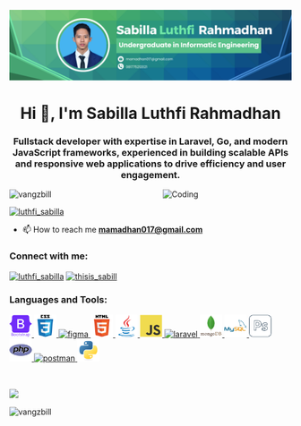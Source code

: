 [![MasterHead](https://github.com/Vangzbill/vangzbill/blob/main/Header%20github.png)](https://Vangzbill.io)
<h1 align="center">Hi 👋, I'm Sabilla Luthfi Rahmadhan</h1>
<h3 align="center">Fullstack developer with expertise in Laravel, Go, and modern JavaScript frameworks, experienced in building scalable APIs and responsive web applications to drive efficiency and user engagement.</h3>
<img alt="Coding" src="https://tenor.com/cpkDCOjSAyu.gif" align="right" width="230">

<p align="left"> <img src="https://komarev.com/ghpvc/?username=vangzbill&label=Profile%20views&color=0e75b6&style=flat" alt="vangzbill" /> </p>

<p align="left"> <a href="https://twitter.com/luthfi_sabilla" target="blank"><img src="https://img.shields.io/twitter/follow/luthfi_sabilla?logo=twitter&style=for-the-badge" alt="luthfi_sabilla" /></a> </p>

- 📫 How to reach me **mamadhan017@gmail.com**

<h3 align="left">Connect with me:</h3>
<p align="left">
<a href="https://twitter.com/luthfi_sabilla" target="blank"><img align="center" src="https://raw.githubusercontent.com/rahuldkjain/github-profile-readme-generator/master/src/images/icons/Social/twitter.svg" alt="luthfi_sabilla" height="30" width="40" /></a>
<a href="https://instagram.com/thisis_sabill" target="blank"><img align="center" src="https://raw.githubusercontent.com/rahuldkjain/github-profile-readme-generator/master/src/images/icons/Social/instagram.svg" alt="thisis_sabill" height="30" width="40" /></a>
</p>

<h3 align="left">Languages and Tools:</h3>
<p align="left"> <a href="https://getbootstrap.com" target="_blank" rel="noreferrer"> <img src="https://raw.githubusercontent.com/devicons/devicon/master/icons/bootstrap/bootstrap-plain-wordmark.svg" alt="bootstrap" width="40" height="40"/> </a> <a href="https://www.w3schools.com/css/" target="_blank" rel="noreferrer"> <img src="https://raw.githubusercontent.com/devicons/devicon/master/icons/css3/css3-original-wordmark.svg" alt="css3" width="40" height="40"/> </a> <a href="https://www.figma.com/" target="_blank" rel="noreferrer"> <img src="https://www.vectorlogo.zone/logos/figma/figma-icon.svg" alt="figma" width="40" height="40"/> </a> <a href="https://www.w3.org/html/" target="_blank" rel="noreferrer"> <img src="https://raw.githubusercontent.com/devicons/devicon/master/icons/html5/html5-original-wordmark.svg" alt="html5" width="40" height="40"/> </a> <a href="https://www.java.com" target="_blank" rel="noreferrer"> <img src="https://raw.githubusercontent.com/devicons/devicon/master/icons/java/java-original.svg" alt="java" width="40" height="40"/> </a> <a href="https://developer.mozilla.org/en-US/docs/Web/JavaScript" target="_blank" rel="noreferrer"> <img src="https://raw.githubusercontent.com/devicons/devicon/master/icons/javascript/javascript-original.svg" alt="javascript" width="40" height="40"/> </a> <a href="https://laravel.com/" target="_blank" rel="noreferrer"> <img src="https://download.logo.wine/logo/Laravel/Laravel-Logo.wine.png" alt="laravel" width="40" height="40"/> </a> <a href="https://www.mongodb.com/" target="_blank" rel="noreferrer"> <img src="https://raw.githubusercontent.com/devicons/devicon/master/icons/mongodb/mongodb-original-wordmark.svg" alt="mongodb" width="40" height="40"/> </a> <a href="https://www.mysql.com/" target="_blank" rel="noreferrer"> <img src="https://raw.githubusercontent.com/devicons/devicon/master/icons/mysql/mysql-original-wordmark.svg" alt="mysql" width="40" height="40"/> </a> <a href="https://www.photoshop.com/en" target="_blank" rel="noreferrer"> <img src="https://raw.githubusercontent.com/devicons/devicon/master/icons/photoshop/photoshop-line.svg" alt="photoshop" width="40" height="40"/> </a> <a href="https://www.php.net" target="_blank" rel="noreferrer"> <img src="https://raw.githubusercontent.com/devicons/devicon/master/icons/php/php-original.svg" alt="php" width="40" height="40"/> </a> <a href="https://postman.com" target="_blank" rel="noreferrer"> <img src="https://www.vectorlogo.zone/logos/getpostman/getpostman-icon.svg" alt="postman" width="40" height="40"/> </a> <a href="https://www.python.org" target="_blank" rel="noreferrer"> <img src="https://raw.githubusercontent.com/devicons/devicon/master/icons/python/python-original.svg" alt="python" width="40" height="40"/> </a> </p>
<br>

<p><img align="center" src="https://github-readme-stats-eight-theta.vercel.app/api?username=Vangzbill&show_icons=true&theme=algolia&include_all_commits=true&count_private=true"/></p>
<p><img align="center" src="https://github-readme-stats.vercel.app/api/top-langs?username=Vangzbill&show_icons=true&locale=en&layout=compact" alt="vangzbill" /></p>
<!-- <p><img align="center" src="https://github-readme-streak-stats.herokuapp.com/?user=Vangzbill&" alt="vangzbill" /></p> -->
